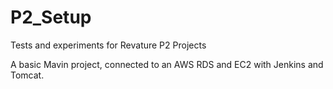 # P2_Setup
Tests and experiments for Revature P2 Projects

A basic Mavin project, connected to an AWS RDS and EC2 with Jenkins and Tomcat.